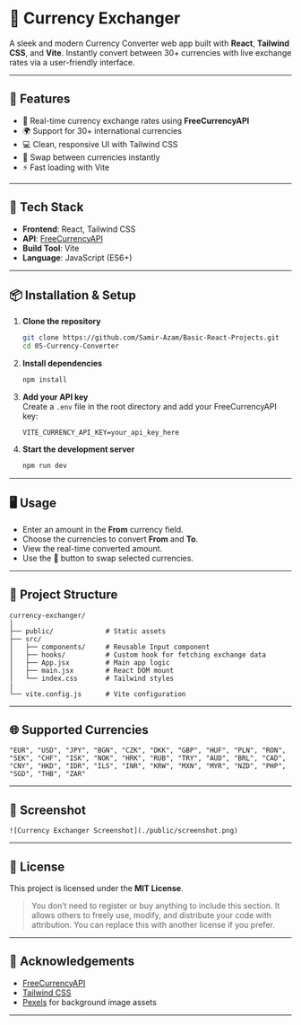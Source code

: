 # 💱 Currency Exchanger

A sleek and modern Currency Converter web app built with **React**, **Tailwind CSS**, and **Vite**. Instantly convert between 30+ currencies with live exchange rates via a user-friendly interface.

---

## 🚀 Features

- 🔄 Real-time currency exchange rates using **FreeCurrencyAPI**
- 🌍 Support for 30+ international currencies
- 💻 Clean, responsive UI with Tailwind CSS
- 🔁 Swap between currencies instantly
- ⚡ Fast loading with Vite

---

## 🧰 Tech Stack

- **Frontend**: React, Tailwind CSS
- **API**: [FreeCurrencyAPI](https://freecurrencyapi.com/)
- **Build Tool**: Vite
- **Language**: JavaScript (ES6+)

---

## 📦 Installation & Setup

1. **Clone the repository**
   ```bash
   git clone https://github.com/Samir-Azam/Basic-React-Projects.git
   cd 05-Currency-Converter
   ```

2. **Install dependencies**
   ```bash
   npm install
   ```

3. **Add your API key**  
   Create a `.env` file in the root directory and add your FreeCurrencyAPI key:
   ```env
   VITE_CURRENCY_API_KEY=your_api_key_here
   ```

4. **Start the development server**
   ```bash
   npm run dev
   ```

---

## 🖥 Usage

- Enter an amount in the **From** currency field.
- Choose the currencies to convert **From** and **To**.
- View the real-time converted amount.
- Use the 🔄 button to swap selected currencies.

---

## 📁 Project Structure

```
currency-exchanger/
│
├── public/             # Static assets
├── src/
│   ├── components/     # Reusable Input component
│   ├── hooks/          # Custom hook for fetching exchange data
│   ├── App.jsx         # Main app logic
│   ├── main.jsx        # React DOM mount
│   └── index.css       # Tailwind styles
|
└── vite.config.js      # Vite configuration
```

---

## 🌐 Supported Currencies

`"EUR", "USD", "JPY", "BGN", "CZK", "DKK", "GBP", "HUF", "PLN", "RON", "SEK", "CHF", "ISK", "NOK", "HRK", "RUB", "TRY", "AUD", "BRL", "CAD", "CNY", "HKD", "IDR", "ILS", "INR", "KRW", "MXN", "MYR", "NZD", "PHP", "SGD", "THB", "ZAR"`

---

## 📸 Screenshot

```
![Currency Exchanger Screenshot](./public/screenshot.png)
```

---

## 📝 License

This project is licensed under the **MIT License**.

> You don’t need to register or buy anything to include this section. It allows others to freely use, modify, and distribute your code with attribution. You can replace this with another license if you prefer.

---

## 🙌 Acknowledgements

- [FreeCurrencyAPI](https://freecurrencyapi.com)
- [Tailwind CSS](https://tailwindcss.com/)
- [Pexels](https://pexels.com) for background image assets

---
